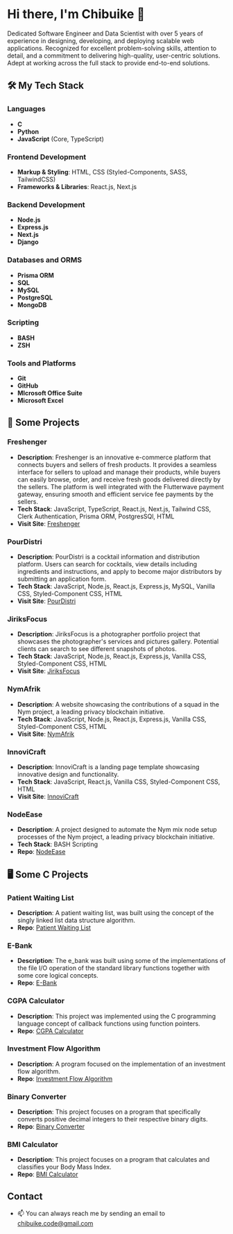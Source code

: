 # Hi there, I'm Chibuike 👋

Dedicated Software Engineer and Data Scientist with over 5 years of experience in designing, developing, and deploying scalable web applications. Recognized for excellent problem-solving skills, attention to detail, and a commitment to delivering high-quality, user-centric solutions. Adept at working across the full stack to provide end-to-end solutions.

## 🛠️ My Tech Stack

### Languages
- **C**
- **Python**
- **JavaScript** (Core, TypeScript)

### Frontend Development
- **Markup & Styling**: HTML, CSS (Styled-Components, SASS, TailwindCSS)
- **Frameworks & Libraries**: React.js, Next.js

### Backend Development
- **Node.js**
- **Express.js**
- **Next.js**
- **Django**

### Databases and ORMS
- **Prisma ORM**
- **SQL**
- **MySQL**
- **PostgreSQL**
- **MongoDB**

### Scripting
- **BASH**
- **ZSH**

### Tools and Platforms
- **Git**
- **GitHub**
- **MIcrosoft Office Suite**
- **Microsoft Excel**

## 🔭 Some Projects

### Freshenger
- **Description**: Freshenger is an innovative e-commerce platform that connects buyers and sellers of fresh products. It provides a seamless interface for sellers to upload and manage their products, while buyers can easily browse, order, and receive fresh goods delivered directly by the sellers. The platform is well integrated with the Flutterwave payment gateway, ensuring smooth and efficient service fee payments by the sellers. 
- **Tech Stack**: JavaScript, TypeScript, React.js, Next.js, Tailwind CSS, Clerk Authentication, Prisma ORM, PostgresSQl, HTML
- **Visit Site**: [Freshenger](https://freshenger.vercel.app/)

### PourDistri
- **Description**: PourDistri is a cocktail information and distribution platform. Users can search for cocktails, view details including ingredients and instructions, and apply to become major distributors by submitting an application form.
- **Tech Stack**: JavaScript, Node.js, React.js, Express.js, MySQL, Vanilla CSS, Styled-Component CSS, HTML
- **Visit Site**: [PourDistri](https://pourdistri.netlify.app/)

### JiriksFocus
- **Description**: JiriksFocus is a photographer portfolio project that showcases the photographer's services and pictures gallery. Potential clients can search to see different snapshots of photos.
- **Tech Stack**: JavaScript, Node.js, React.js, Express.js, Vanilla CSS, Styled-Component CSS, HTML
- **Visit Site**: [JiriksFocus](https://jiriksportfolio.netlify.app/)

### NymAfrik
- **Description**: A website showcasing the contributions of a squad in the Nym project, a leading privacy blockchain initiative.
- **Tech Stack**: JavaScript, Node.js, React.js, Express.js, Vanilla CSS, Styled-Component CSS, HTML
- **Visit Site**: [NymAfrik](https://nymafrik.netlify.app/)

### InnoviCraft
- **Description**: InnoviCraft is a landing page template showcasing innovative design and functionality.
- **Tech Stack**: JavaScript, React.js, Vanilla CSS, Styled-Component CSS, HTML
- **Visit Site**: [InnoviCraft](https://innovicraft.netlify.app/)

### NodeEase
- **Description**: A project designed to automate the Nym mix node setup processes of the Nym project, a leading privacy blockchain initiative.
- **Tech Stack**: BASH Scripting
- **Repo**: [NodeEase](https://github.com/chibuike-vm/node-ease)

## 🖥️ Some C Projects

### Patient Waiting List
- **Description**: A patient waiting list, was built using the concept of the singly linked list data structure algorithm.
- **Repo**: [Patient Waiting List](https://github.com/chibuike-vm/patient_waiting_list)

### E-Bank
- **Description**: The e_bank was built using some of the implementations of the file I/O operation of the standard library functions together with some core logical concepts.
- **Repo**: [E-Bank](https://github.com/chibuike-vm/e_bank)

### CGPA Calculator
- **Description**: This project was implemented using the C programming language concept of callback functions using function pointers.
- **Repo**: [CGPA Calculator](https://github.com/chibuike-vm/cgpa_calculator)

### Investment Flow Algorithm
- **Description**: A program focused on the implementation of an investment flow algorithm.
- **Repo**: [Investment Flow Algorithm](https://github.com/chibuike-vm/c_investment_algorithm)

### Binary Converter
- **Description**: This project focuses on a program that specifically converts positive decimal integers to their respective binary digits.
- **Repo**: [Binary Converter](https://github.com/chibuike-vm/decimal_to_binary_converter)

### BMI Calculator
- **Description**: This project focuses on a program that calculates and classifies your Body Mass Index.
- **Repo**: [BMI Calculator](https://github.com/chibuike-vm/bmi_calculator)

## Contact
- 📫 You can always reach me by sending an email to chibuike.code@gmail.com

<!---
chibuike-vm/chibuike-vm is a ✨ special ✨ repository because its `README.md` (this file) appears on your GitHub profile.
You can click the Preview link to take a look at your changes.
--->
